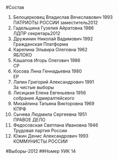 #Состав
1. Белоцерковец Владислав Вячеславович 1993   
    ПАТРИОТЫ РОССИИ
    заместитель2012
2. Гадельшина Гузелия Айратовна 1986   
    ЛДПР
    секретарь2012
3. Дружинин Николай Вадимович 1992   
    Гражданская Платформа
4. Карелина Эльвира Олеговна 1962   
    ЯБЛОКО
5. Кашапов Игорь Олегович 1986   
    СР
6. Косова Лнна Геннадьевна 1980   
    ЕР
7. Лапин Григорий Александрович 1991   
    За чистые выборы
8. Лисицкая Елена Евгеньевна 1956   
    собрание Адмиралтейского
9. Михайлина Татьяна Викторовна 1969   
    КПРФ
10. Сычева Людмила Сергеевна 1951   
    ПРАВОЕ ДЕЛО
11. Федосовская Светлана Ивановна 1946   
    Трудовая партия России
12. Южин Денис Александрович 1993   
    КОММУНИСТЫ РОССИИ

#Выборы-2012
##Номер УИК
14